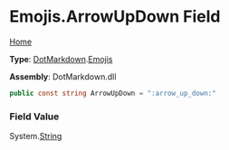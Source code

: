 # Emojis\.ArrowUpDown Field

[Home](../../../README.md)

**Type**: [DotMarkdown](../../README.md)\.[Emojis](../README.md)

**Assembly**: DotMarkdown\.dll

```csharp
public const string ArrowUpDown = ":arrow_up_down:"
```

### Field Value

System\.[String](https://docs.microsoft.com/en-us/dotnet/api/system.string)